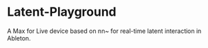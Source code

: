 # Latent-Playground
A Max for Live device based on nn~ for real-time latent interaction in Ableton.
